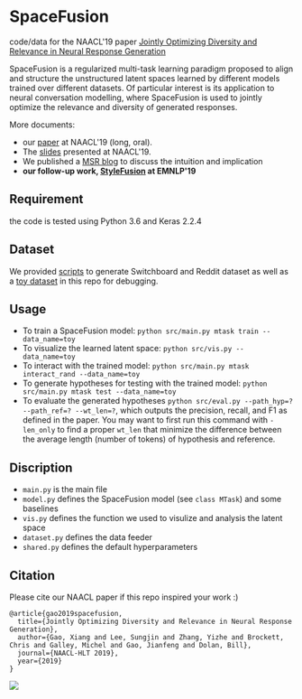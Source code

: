 # SpaceFusion
code/data for the NAACL'19 paper [Jointly Optimizing Diversity and Relevance in Neural Response Generation](https://arxiv.org/abs/1902.11205)

SpaceFusion is a regularized multi-task learning paradigm proposed to align and structure the unstructured latent spaces learned by different models trained over different datasets. Of particular interest is its application to neural conversation modelling, where SpaceFusion is used to jointly optimize the relevance and diversity of generated responses.

More documents:
* our [paper](https://arxiv.org/abs/1902.11205) at NAACL'19 (long, oral). 
* The [slides](https://github.com/golsun/SpaceFusion/blob/master/slides.pdf) presented at NAACL'19.
* We published a [MSR blog](https://www.microsoft.com/en-us/research/blog/spacefusion-structuring-the-unstructured-latent-space-for-conversational-ai/) to discuss the intuition and implication
* **our follow-up work, [StyleFusion](https://github.com/golsun/StyleFusion) at EMNLP'19**

## Requirement
the code is tested using Python 3.6 and Keras 2.2.4

## Dataset
We provided [scripts](https://github.com/golsun/SpaceFusion/tree/master/data) to generate Switchboard and Reddit dataset as well as a [toy dataset](https://github.com/golsun/SpaceFusion/blob/master/data/toy) in this repo for debugging.

## Usage
* To train a SpaceFusion model: `python src/main.py mtask train --data_name=toy`
* To visualize the learned latent space: `python src/vis.py --data_name=toy`
* To interact with the trained model: `python src/main.py mtask interact_rand --data_name=toy`
* To generate hypotheses for testing with the trained model: `python src/main.py mtask test --data_name=toy`
* To evaluate the generated hypotheses `python src/eval.py --path_hyp=? --path_ref=? --wt_len=?`, which outputs the precision, recall, and F1 as defined in the paper. You may want to first run this command with `-len_only` to find a proper `wt_len` that minimize the difference between the average length (number of tokens) of hypothesis and reference.

## Discription
* `main.py` is the main file
* `model.py` defines the SpaceFusion model (see `class MTask`) and some baselines
* `vis.py` defines the function we used to visulize and analysis the latent space
* `dataset.py` defines the data feeder
* `shared.py` defines the default hyperparameters

## Citation
Please cite our NAACL paper if this repo inspired your work :)
```
@article{gao2019spacefusion,
  title={Jointly Optimizing Diversity and Relevance in Neural Response Generation},
  author={Gao, Xiang and Lee, Sungjin and Zhang, Yizhe and Brockett, Chris and Galley, Michel and Gao, Jianfeng and Dolan, Bill},
  journal={NAACL-HLT 2019},
  year={2019}
}
```

![](https://github.com/golsun/SpaceFusion/blob/master/fig/intro_fig.PNG)


